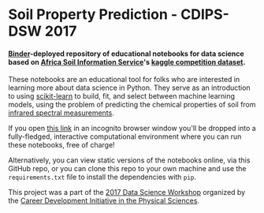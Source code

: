 # Soil Property Prediction - CDIPS-DSW 2017

#### [Binder](beta.mybinder.org)-deployed repository of educational notebooks for data science based on [Africa Soil Information Service](http://africasoils.net/services/data/soil-databases/)'s [kaggle competition dataset](https://www.kaggle.com/c/afsis-soil-properties).

These notebooks are an educational tool
for folks who are interested in learning more about
data science in Python.
They serve as an introduction to using
[scikit-learn](scikit-learn.org)
to build, fit, and select between
machine learning models,
using the problem of predicting
the chemical properties
of soil from
[infrared spectral measurements](https://en.wikipedia.org/wiki/Infrared_spectroscopy).

If you open
[this link](https://beta.mybinder.org/v2/gh/kkamdin/soil_property_prediction_cdips2017/master)
in an incognito browser window you'll be dropped into a
fully-fledged, interactive computational environment
where you can run these notebooks, free of charge!

Alternatively, you can view static versions
of the notebooks online, via this GitHub repo,
or you can clone this repo to your own machine
and use the
`requirements.txt`
file to install the dependencies
with `pip`.

This project was a part of the
[2017 Data Science Workshop](http://cdips.physics.berkeley.edu/2017-cdips-data-science-workshop/)
organized by the
[Career Development Initiative in the Physical Sciences](http://cdips.physics.berkeley.edu/).

